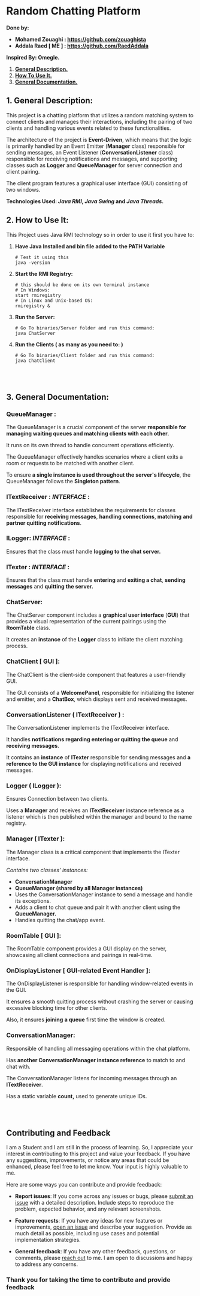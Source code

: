 # Random Chatting Platform

**Done by:**

- **Mohamed Zouaghi : https://github.com/zouaghista**
- **Addala Raed [ ME ] : https://github.com/RaedAddala**

**Inspired By: Omegle.**

1. [**General Description.**](#general-description)
1. [**How To Use It.**](#how-to-use-it)
1. [**General Documentation.**](#general-documentation)


## 1.  **General Description:**

This project is a chatting platform that utilizes a random matching system to connect clients and manages their interactions, including the pairing of two clients and handling various events related to these functionalities. 

The architecture of the project is **Event-Driven**, which means that the logic is primarily handled by an Event Emitter (**Manager** class) responsible for sending messages, an Event Listener (**ConversationListener** class) responsible for receiving notifications and messages, and supporting classes such as **Logger** and **QueueManager** for server connection and client pairing.

The client program features a graphical user interface (GUI) consisting of two windows.

**Technologies Used: *Java RMI*, *Java Swing* and *Java Threads*.**


## 2. **How to Use It:**

This Project uses Java RMI technology so in order to use it first you have to:
1. **Have Java Installed and bin file added to the PATH Variable**
    ```
    # Test it using this
    java -version
    ```

1. **Start the RMI Registry:**
    ```
    # this should be done on its own terminal instance
    # In Windows:
    start rmiregistry
    # In Linux and Unix-based OS:
    rmiregistry &
    ```
1. **Run the Server:**
    ```
    # Go To binaries/Server folder and run this command:
    java ChatServer
    ```
1. **Run the Clients ( as many as you need to: )**
    ```
    # Go To binaries/Client folder and run this command:
    java ChatClient
    ```

<br>
<br>

## 3. **General Documentation:**
### **QueueManager :**

The QueueManager is a crucial component of the server **responsible for managing waiting queues and matching clients with each other**.

It runs on its own thread to handle concurrent operations efficiently.

The QueueManager effectively handles scenarios where a client exits a room or requests to be matched with another client. 

To ensure **a single instance is used throughout the server's lifecycle**, the QueueManager follows the **Singleton pattern**.

### **ITextReceiver : *INTERFACE* :**

The ITextReceiver interface establishes the requirements for classes responsible for **receiving messages**, **handling connections**, **matching** **and** **partner quitting notifications**.

### **ILogger: *INTERFACE* :**

Ensures that the class must handle **logging to the chat server.**

### **ITexter : *INTERFACE* :**

Ensures that the class must handle **entering** and **exiting a chat**, **sending messages** and **quitting the server.**

### **ChatServer:**

The ChatServer component includes a **graphical user interface** (**GUI**) that provides a visual representation of the current pairings using the **RoomTable** class.

It creates an **instance** of the **Logger** class to initiate the client matching process.

### **ChatClient [ GUI ]:**

The ChatClient is the client-side component that features a user-friendly GUI. 

The GUI consists of a **WelcomePanel**, responsible for initializing the listener and emitter, and a **ChatBox**, which displays sent and received messages.

### **ConversationListener ( ITextReceiver ) :**

The ConversationListener implements the ITextReceiver interface. 

It handles **notifications regarding entering or quitting the queue** and **receiving messages**. 

It contains an **instance** of **ITexter** responsible for sending messages and **a reference to the GUI instance** for displaying notifications and received messages.

### **Logger ( ILogger ):**
Ensures Connection between two clients.

Uses a **Manager** and receives an **ITextReceiver** instance reference as a listener which is then published within the manager and bound to the name registry.

### **Manager ( ITexter ):**

The Manager class is a critical component that implements the ITexter interface.

*Contains two classes’ instances:*

- **ConversationManager**
- **QueueManager (**shared by all **Manager** instances**)**
- Uses the ConversationManager instance to send a message and handle its exceptions.
- Adds a client to chat queue and pair it with another client using the **QueueManager.**
- Handles quitting the chat/app event. 

### **RoomTable [ GUI ]:** 

The RoomTable component provides a GUI display on the server, showcasing all client connections and pairings in real-time.

###  **OnDisplayListener [ GUI-related Event Handler ]:**

The OnDisplayListener is responsible for handling window-related events in the GUI. 

It ensures a smooth quitting process without crashing the server or causing excessive blocking time for other clients.

Also, it ensures **joining** **a queue** first time the window is created.

###  **ConversationManager:**
 Responsible of handling all messaging operations within the chat platform.

Has **another ConversationManager instance reference** to match to and chat with.

The ConversationManager listens for incoming messages through an **ITextReceiver**.

Has a static variable **count,** used to generate unique IDs.


<br>
<br>

## Contributing and Feedback

I am a Student and I am still in the process of learning. So, I appreciate your interest in contributing to this project and value your feedback. If you have any suggestions, improvements, or notice any areas that could be enhanced, please feel free to let me know. Your input is highly valuable to me.

Here are some ways you can contribute and provide feedback:

- **Report issues**: If you come across any issues or bugs, please [submit an issue](link-to-issue-tracker) with a detailed description. Include steps to reproduce the problem, expected behavior, and any relevant screenshots.

- **Feature requests**: If you have any ideas for new features or improvements, [open an issue](link-to-issue-tracker) and describe your suggestion. Provide as much detail as possible, including use cases and potential implementation strategies.

- **General feedback**: If you have any other feedback, questions, or comments, please [reach out](contact-information) to me. I am open to discussions and happy to address any concerns.

### Thank you for taking the time to contribute and provide feedback

